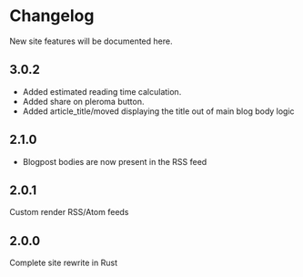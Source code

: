 # Changelog

New site features will be documented here.

## 3.0.2

- Added estimated reading time calculation.
- Added share on pleroma button.
- Added article_title/moved displaying the title out of main blog body logic

## 2.1.0

- Blogpost bodies are now present in the RSS feed

## 2.0.1

Custom render RSS/Atom feeds

## 2.0.0

Complete site rewrite in Rust
